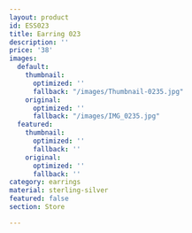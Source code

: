 ```yaml
---
layout: product
id: ESS023
title: Earring 023
description: ''
price: '38'
images:
  default:
    thumbnail:
      optimized: ''
      fallback: "/images/Thumbnail-0235.jpg"
    original:
      optimized: ''
      fallback: "/images/IMG_0235.jpg"
  featured:
    thumbnail:
      optimized: ''
      fallback: ''
    original:
      optimized: ''
      fallback: ''
category: earrings
material: sterling-silver
featured: false
section: Store

---
```

